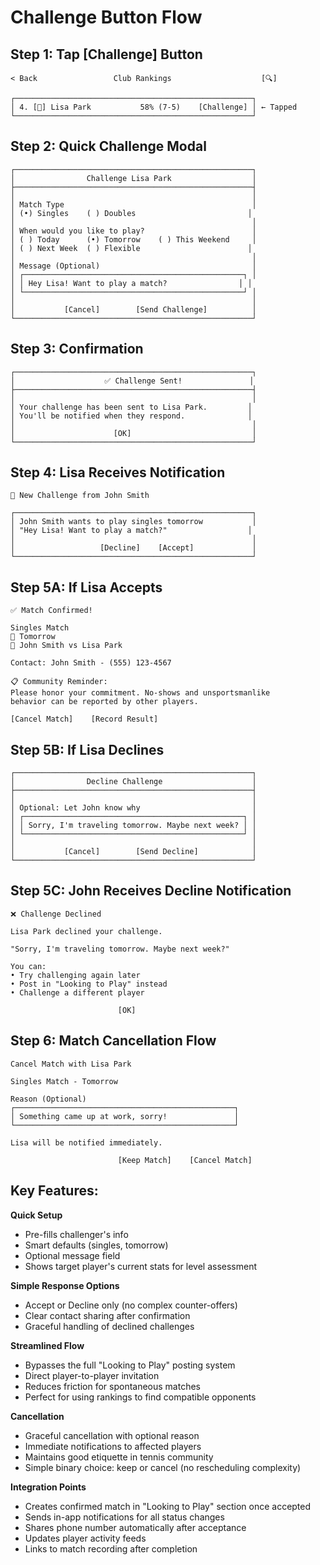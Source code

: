 # Challenge Button Flow

## Step 1: Tap [Challenge] Button
```
< Back                 Club Rankings                    [🔍]

┌─────────────────────────────────────────────────────┐
│ 4. [👤] Lisa Park           58% (7-5)    [Challenge] │ ← Tapped
└─────────────────────────────────────────────────────┘
```

## Step 2: Quick Challenge Modal
```
┌─────────────────────────────────────────────────────┐
│                Challenge Lisa Park                  │
├─────────────────────────────────────────────────────┤
│                                                     │
│ Match Type                                          │
│ (•) Singles    ( ) Doubles                         │
│                                                     │
│ When would you like to play?                        │
│ ( ) Today      (•) Tomorrow    ( ) This Weekend     │
│ ( ) Next Week  ( ) Flexible                        │
│                                                     │
│ Message (Optional)                                  │
│ ┌─────────────────────────────────────────────────┐ │
│ │ Hey Lisa! Want to play a match?                │ │
│ └─────────────────────────────────────────────────┘ │
│                                                     │
│           [Cancel]        [Send Challenge]          │
└─────────────────────────────────────────────────────┘
```

## Step 3: Confirmation
```
┌─────────────────────────────────────────────────────┐
│                    ✅ Challenge Sent!               │
├─────────────────────────────────────────────────────┤
│                                                     │
│ Your challenge has been sent to Lisa Park.         │
│ You'll be notified when they respond.              │
│                                                     │
│                      [OK]                           │
└─────────────────────────────────────────────────────┘
```

## Step 4: Lisa Receives Notification
```
🔴 New Challenge from John Smith

┌─────────────────────────────────────────────────────┐
│ John Smith wants to play singles tomorrow           │
│ "Hey Lisa! Want to play a match?"                  │
│                                                     │
│                   [Decline]    [Accept]             │
└─────────────────────────────────────────────────────┘
```

## Step 5A: If Lisa Accepts
```
✅ Match Confirmed!

Singles Match
📅 Tomorrow
👥 John Smith vs Lisa Park

Contact: John Smith - (555) 123-4567

📋 Community Reminder:
Please honor your commitment. No-shows and unsportsmanlike
behavior can be reported by other players.

[Cancel Match]    [Record Result]
```

## Step 5B: If Lisa Declines
```
┌─────────────────────────────────────────────────────┐
│                Decline Challenge                    │
├─────────────────────────────────────────────────────┤
│                                                     │
│ Optional: Let John know why                         │
│ ┌─────────────────────────────────────────────────┐ │
│ │ Sorry, I'm traveling tomorrow. Maybe next week? │ │
│ └─────────────────────────────────────────────────┘ │
│                                                     │
│           [Cancel]        [Send Decline]            │
└─────────────────────────────────────────────────────┘
```

## Step 5C: John Receives Decline Notification
```
❌ Challenge Declined

Lisa Park declined your challenge.

"Sorry, I'm traveling tomorrow. Maybe next week?"

You can:
• Try challenging again later
• Post in "Looking to Play" instead
• Challenge a different player

                        [OK]
```

## Step 6: Match Cancellation Flow
```
Cancel Match with Lisa Park

Singles Match - Tomorrow

Reason (Optional)
┌─────────────────────────────────────────────────┐
│ Something came up at work, sorry!               │
└─────────────────────────────────────────────────┘

Lisa will be notified immediately.

                        [Keep Match]    [Cancel Match]
```

## Key Features:

**Quick Setup**
- Pre-fills challenger's info
- Smart defaults (singles, tomorrow)
- Optional message field
- Shows target player's current stats for level assessment

**Simple Response Options**
- Accept or Decline only (no complex counter-offers)
- Clear contact sharing after confirmation
- Graceful handling of declined challenges

**Streamlined Flow**
- Bypasses the full "Looking to Play" posting system
- Direct player-to-player invitation
- Reduces friction for spontaneous matches
- Perfect for using rankings to find compatible opponents

**Cancellation**
- Graceful cancellation with optional reason
- Immediate notifications to affected players
- Maintains good etiquette in tennis community
- Simple binary choice: keep or cancel (no rescheduling complexity)

**Integration Points**
- Creates confirmed match in "Looking to Play" section once accepted
- Sends in-app notifications for all status changes
- Shares phone number automatically after acceptance
- Updates player activity feeds
- Links to match recording after completion